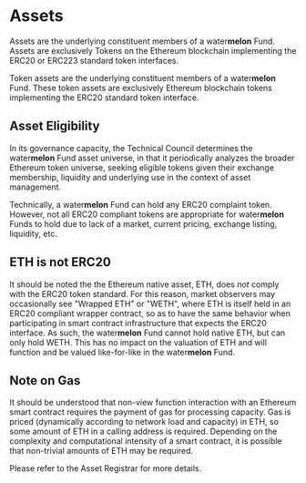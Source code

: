 # Assets

Assets are the underlying constituent members of a water<b>melon</b> Fund. Assets are exclusively Tokens on the Ethereum blockchain implementing the ERC20 or ERC223 standard token interfaces.

Token assets are the underlying constituent members of a water<b>melon</b> Fund. These token assets are exclusively Ethereum blockchain tokens implementing the ERC20 standard token interface.

## Asset Eligibility

In its governance capacity, the Technical Council determines the water<b>melon</b> Fund asset universe, in that it periodically analyzes the broader Ethereum token universe, seeking eligible tokens given their exchange membership, liquidity and underlying use in the context of asset management.

Technically, a water<b>melon</b> Fund can hold any ERC20 complaint token. However, not all ERC20 compliant tokens are appropriate for water<b>melon</b> Funds to hold due to lack of a market, current pricing, exchange listing, liquidity, etc.

## ETH is not ERC20

It should be noted the the Ethereum native asset, ETH, does _not_ comply with the ERC20 token standard. For this reason, market observers may occasionally see "Wrapped ETH" or "WETH", where ETH is itself held in an ERC20 compliant wrapper contract, so as to have the same behavior when participating in smart contract infrastructure that expects the ERC20 interface. As such, the water<b>melon</b> Fund cannot hold native ETH, but can only hold WETH. This has no impact on the valuation of ETH and will function and be valued like-for-like in the water<b>melon</b> Fund.

## Note on Gas

It should be understood that non-view function interaction with an Ethereum smart contract requires the payment of gas for processing capacity. Gas is priced (dynamically according to network load and capacity) in ETH, so some amount of ETH in a calling address is required. Depending on the complexity and computational intensity of a smart contract, it is possible that non-trivial amounts of ETH may be required.

Please refer to the Asset Registrar for more details.

